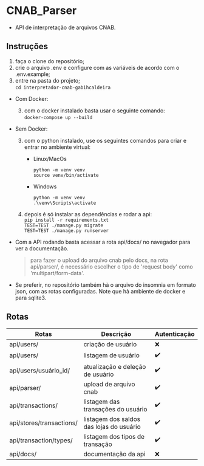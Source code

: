 # CNAB_Parser

- API de interpretação de arquivos CNAB.

## Instruções

1. faça o clone do repositório;
2. crie o arquivo .env e configure com as variáveis de acordo com o .env.example;
3. entre na pasta do projeto;<br>
   `cd interpretador-cnab-gabihcaldeira`<br>

- Com Docker: <br>

  3. com o docker instalado basta usar o seguinte comando: <br>
     `docker-compose up --build`

- Sem Docker: <br>

  3. com o python instalado, use os seguintes comandos para criar e entrar no ambiente virtual:<br>

     - Linux/MacOs

       `python -m venv venv`<br>
       `source venv/bin/activate`

     - Windows

       `python -m venv venv`<br>
       `.\venv\Scripts\activate`

  4. depois é só instalar as dependências e rodar a api:<br>
     `pip install -r requirements.txt`<br>
     `TEST=TEST ./manage.py migrate`<br>
     `TEST=TEST ./manage.py runserver`

- Com a API rodando basta acessar a rota api/docs/ no navegador para ver a documentação.
  > para fazer o upload do arquivo cnab pelo docs, na rota api/parser/, é necessário escolher o tipo de 'request body' como 'multipart/form-data'.
- Se preferir, no repositório também hà o arquivo do insomnia em formato json, com as rotas configuradas. Note que hà ambiente de docker e para sqlite3.

## Rotas

| Rotas                    | Descrição                                | Autenticação       |
| ------------------------ | ---------------------------------------- | ------------------ |
| api/users/               | criação de usuário                       | :x:                |
| api/users/               | listagem de usuário                      | :heavy_check_mark: |
| api/users/usuário_id/    | atualização e deleção de usuário         | :heavy_check_mark: |
| api/parser/              | upload de arquivo cnab                   | :heavy_check_mark: |
| api/transactions/        | listagem das transações do usuário       | :heavy_check_mark: |
| api/stores/transactions/ | listagem dos saldos das lojas do usuário | :heavy_check_mark: |
| api/transaction/types/   | listagem dos tipos de transação          | :heavy_check_mark: |
| api/docs/                | documentação da api                      | :x:                |
